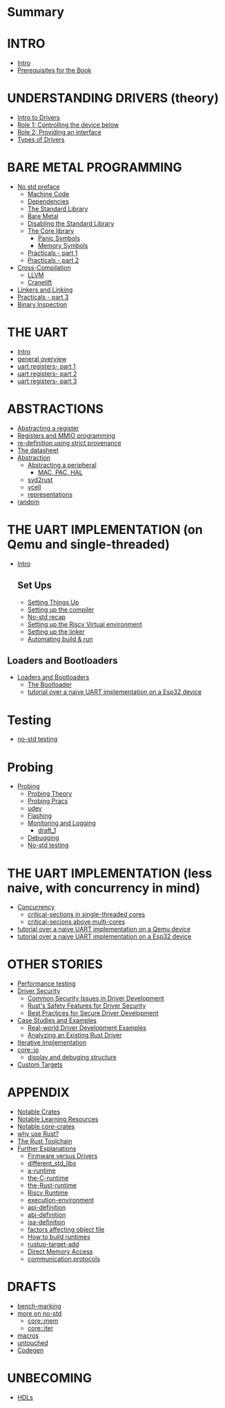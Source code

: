 # Summary

# INTRO
- [Intro](./intro/intro.md)
- [Prerequisites for the Book](./intro/prerequisites.md) 


# UNDERSTANDING DRIVERS (theory)
- [Intro to Drivers](./understanding_drivers/understanding_drivers.md)
- [Role 1: Controlling the device below](./understanding_drivers/controlling_the_device_below.md)
- [Role 2: Providing an interface](./understanding_drivers/providing_an_interface.md)
- [Types of Drivers](./understanding_drivers/types_of_drivers.md)


# BARE METAL PROGRAMMING
- [No std preface](./bare_metal/the_no_std_preface.md)
  - [Machine Code](./bare_metal/definition.md)
  - [Dependencies](./bare_metal/dependencies.md)
  - [The Standard Library](./bare_metal/the_std_library.md)
  - [Bare Metal](./bare_metal/no_std/the_no_std_intro.md)
  - [Disabling the Standard Library](./bare_metal/no_std/removing_std_lib.md)
  - [The Core library](./bare_metal/no_std/core_library.md)
    - [Panic Symbols](./bare_metal/no_std/panic_symbols.md)
    - [Memory Symbols](./bare_metal/no_std/memory_symbols.md)
  - [Practicals - part 1](./bare_metal/no_std/pracs_1.md)
  - [Practicals - part 2](./bare_metal/no_std/pracs_2.md)
- [Cross-Compilation](./bare_metal/cross_compilation/cross_compilation.md)
  <!-- - [The Rust compiler](./bare_metal/cross_compilation/the_rust_compiler) -->
  - [LLVM](./bare_metal/cross_compilation/LLVM.md)
  - [Cranelift](./bare_metal/cross_compilation/Cranelift.md)
- [Linkers and Linking](./bare_metal/linking/linking.md)
- [Practicals - part 3](./bare_metal/no_std/pracs_3.md)
- [Binary Inspection](./bare_metal/binary_tools/bin_tools.md)



# THE UART
- [Intro](./uart_theory/intro.md)
- [general overview](./uart_theory/draft_1.md)
- [uart registers- part 1](./uart_theory/draft_2.md)
- [uart registers- part 2](./uart_theory/draft_3.md)
- [uart registers- part 3](./uart_theory/draft_4.md)

# ABSTRACTIONS
- [Abstracting a register](./abstractions/abstracting_a_peripheral.md)
- [Registers and MMIO programming](./registers_and_mmio_programming.md)
- [re-definition using strict provenance](./abstractions/strict_provenance.md)
- [The datasheet](./knowing_your_hardware.md)
- [Abstraction]()
  - [Abstracting a peripheral](./abstractions/abstracting_a_peripheral.md)
    - [MAC, PAC, HAL]()
  - [svd2rust](./svd2rust.md)
  - [vcell](./abstractions/vcell.md)
  - [representations](./abstractions/representations.md)
- [random](./abstractions/random.md)

# THE UART IMPLEMENTATION (on Qemu and single-threaded)
- [Intro](./uart_implementations/on_qemu/intro.md)
  ## Set Ups
  - [Setting Things Up](./uart_implementations/on_qemu/setting_things_up.md)
  - [Setting up the compiler](./uart_implementations/on_qemu/setting_up_the_compiler.md)
  - [No-std recap](./uart_implementations/on_qemu/writing_a_bare_metal_rust_executable%20copy.md)
  - [Setting up the Riscv Virtual environment](./uart_implementations/on_qemu/setting_up_qemu.md)
  - [Setting up the linker](./uart_implementations/on_qemu/setting_up_LLD_linker.md)
  - [Automating build & run](./uart_implementations/on_qemu/setting_up_build_automation.md)
## Loaders and Bootloaders
- [Loaders and Bootloaders](./uart_implementations/on_qemu/loaders_and_bootloaders/intro.md)
  - [The Bootloader](./uart_implementations/on_qemu/loaders_and_bootloaders/bootloader.md)
  - [tutorial over a naive UART implementation on a Esp32 device]()

# Testing
- [no-std testing](./testing_theory/intro.md)


# Probing
- [Probing](./bare_metal/probing/probing_preface.md)
  - [Probing Theory](./bare_metal/probing/probing_theory_1.md)
  - [Probing Pracs](./bare_metal/probing/pracs.md)
   - [udev](./bare_metal/probing/udev.md)
   - [Flashing](./bare_metal/probing/flashing.md)
   - [Monitoring and Logging](./bare_metal/probing/logging_and_monitoring/monitoring_1.md)
     - [draft_1](./bare_metal/probing/logging_and_monitoring/monitoring_2.md)
  - [Debugging]()
  - [No-std testing]()

# THE UART IMPLEMENTATION (less naive, with concurrency in mind)
- [Concurrency]()
  - [critical-sections in single-threaded cores]()
  - [critical-secions above multi-cores]()
- [tutorial over a naive UART implementation on a Qemu device]()
- [tutorial over a naive UART implementation on a Esp32 device]()


# OTHER STORIES
- [Performance testing]()
- [Driver Security]()
  - [Common Security Issues in Driver Development]()
  - [Rust's Safety Features for Driver Security]()
  - [Best Practices for Secure Driver Development]()
- [Case Studies and Examples]()
  - [Real-world Driver Development Examples](./case_studies/case_studies_and_examples.md)
  - [Analyzing an Existing Rust Driver]()
- [Iterative Implementation]()
- [core::io]()
  - [display and debuging structure]()
- [Custom Targets]()

# APPENDIX
- [Notable Crates](./notable_crates.md)
- [Notable Learning Resources]()
- [Notable core-crates](./misc/notable_core_crates.md)
- [why use Rust?](./why_embedded_rust.md)
- [The Rust Toolchain](./bare_metal/the_rust_toolchain.md)
- [Further Explanations](./misc/further_explanations.md)
  - [Firmware versus Drivers](./misc/drivers_vs_firmware.md)
  - [different_std_libs](./misc/different_std_libs.md)
  - [a-runtime](./misc/a_runtime.md)
  - [the-C-runtime](./misc/the_C_runtime.md)
  - [the-Rust-runtime](./misc/the_Rust_runtime.md)
  - [Riscv Runtime](./misc/riscv-rt.md)
  - [execution-environment](./misc/execution_environment.md)
  - [api-definition](./misc/API.md)
  - [abi-definition](./misc/abi.md)
  - [isa-definition](./misc/isa.md)
  - [factors affecting object file](./misc/target_factors.md)
  - [How to build runtimes](./misc/building_runtime_crates.md)
  - [rustup-target-add](./misc/rustup_target_add.md)
  - [Direct Memory Access](./misc/memory/DMA.md)
  - [communication protocols](./misc/comms/protocols.md)


# DRAFTS
- [bench-marking](./drafts/bench_marking.md)
- [more on no-std](./drafts/more_on-no-std/intro.md)
  - [core::mem](./drafts/more_on-no-std/core_mem.md)
  - [core::iter](./drafts/more_on-no-std/core_iter.md)
- [macros](./drafts/macros.md)
- [untouched](./drafts/untouched.md)
- [Codegen](./drafts/codegen.md)

# UNBECOMING
- [HDLs](./unbecoming/hdls.md)
